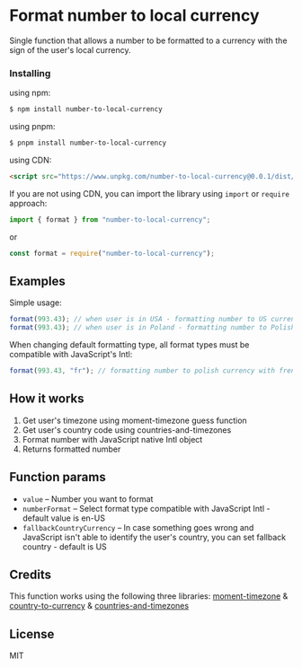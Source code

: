 # Format number to local currency

Single function  that allows a number to be formatted to a currency with the sign of the user's local currency.

### Installing

using npm:

```bash
$ npm install number-to-local-currency
```

using pnpm:

```bash
$ pnpm install number-to-local-currency
```

using CDN:

```html
<script src="https://www.unpkg.com/number-to-local-currency@0.0.1/dist/index.js"></script>
```

If you are not using CDN, you can import the library using `import` or `require` approach:

```js
import { format } from "number-to-local-currency";
```

or

```js
const format = require("number-to-local-currency");
```

## Examples

Simple usage:

```js
format(993.43); // when user is in USA - formatting number to US currency with US formatting  output: $ 999.43
format(993.43); // when user is in Poland - formatting number to Polish currency with US formatting  output: PLN 999.43
```

When changing default formatting type, all format types must be compatible with JavaScript's Intl:

```js
format(993.43, "fr"); // formatting number to polish currency with french formatting  output: 993,43 PLN
```

## How it works

1. Get user's timezone using moment-timezone guess function
2. Get user's country code using countries-and-timezones
3. Format number with JavaScript native Intl object
4. Returns formatted number

## Function params

- `value` – Number you want to format
- `numberFormat` – Select format type compatible with JavaScript Intl - default value is en-US
- `fallbackCountryCurrency` – In case something goes wrong and JavaScript isn't able to identify the user's country, you can set fallback country - default is US

## Credits

This function works using the following three libraries: [moment-timezone](https://www.npmjs.com/package/moment-timezone) & [country-to-currency](https://www.npmjs.com/package/country-to-currency) & [countries-and-timezones](https://www.npmjs.com/package/countries-and-timezones)

## License

MIT
